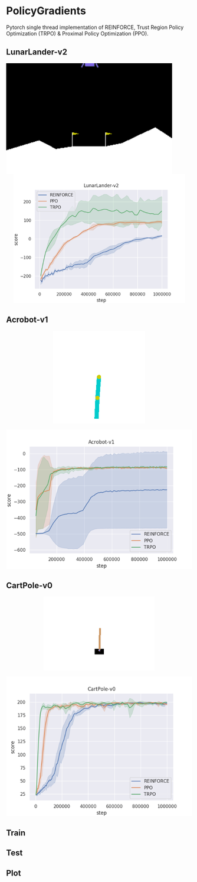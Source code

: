 # PolicyGradients

Pytorch single thread implementation of REINFORCE, Trust Region Policy Optimization (TRPO) & Proximal Policy Optimization (PPO).

## LunarLander-v2
<p align="center">
  <img src="GIFs/LunarLander-v2_TRPO_10.gif" alt="LunarLander gif" height=300 style="float:left"/>
  <img src="GIFs/LunarLander-v2.png" alt="comparison LunarLander" height=350/>
</p>

## Acrobot-v1
<p align="center">
  <img src="GIFs/Acrobot-v1_TRPO_10.gif" alt="Acrobot-v1"/>
</p>
<p align="center">
  <img src="GIFs/Acrobot-v1.png" alt="comparison Acrobot"/>
</p>

## CartPole-v0
<p align="center">
  <img src="GIFs/CartPole-v0_TRPO_10.gif" alt="CartPole-v0"/>
</p>
<p align="center">
  <img src="GIFs/CartPole-v0.png" alt="comparison CartPole"/>
</p>

## Train

## Test

## Plot
